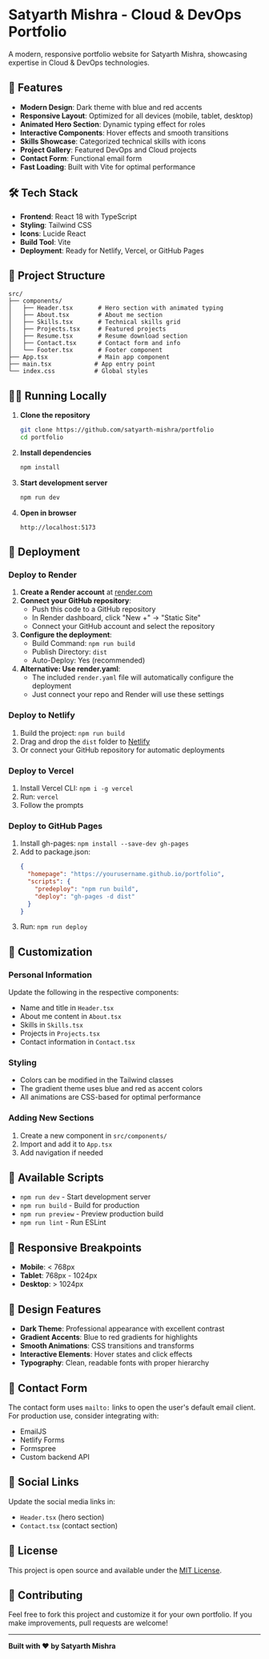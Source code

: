 # Satyarth Mishra - Cloud & DevOps Portfolio

A modern, responsive portfolio website for Satyarth Mishra, showcasing expertise in Cloud & DevOps technologies.

## 🚀 Features

- **Modern Design**: Dark theme with blue and red accents
- **Responsive Layout**: Optimized for all devices (mobile, tablet, desktop)
- **Animated Hero Section**: Dynamic typing effect for roles
- **Interactive Components**: Hover effects and smooth transitions
- **Skills Showcase**: Categorized technical skills with icons
- **Project Gallery**: Featured DevOps and Cloud projects
- **Contact Form**: Functional email form
- **Fast Loading**: Built with Vite for optimal performance

## 🛠 Tech Stack

- **Frontend**: React 18 with TypeScript
- **Styling**: Tailwind CSS
- **Icons**: Lucide React
- **Build Tool**: Vite
- **Deployment**: Ready for Netlify, Vercel, or GitHub Pages

## 📁 Project Structure

```
src/
├── components/
│   ├── Header.tsx       # Hero section with animated typing
│   ├── About.tsx        # About me section
│   ├── Skills.tsx       # Technical skills grid
│   ├── Projects.tsx     # Featured projects
│   ├── Resume.tsx       # Resume download section
│   ├── Contact.tsx      # Contact form and info
│   └── Footer.tsx       # Footer component
├── App.tsx              # Main app component
├── main.tsx            # App entry point
└── index.css           # Global styles
```

## 🏃‍♂️ Running Locally

1. **Clone the repository**
   ```bash
   git clone https://github.com/satyarth-mishra/portfolio
   cd portfolio
   ```

2. **Install dependencies**
   ```bash
   npm install
   ```

3. **Start development server**
   ```bash
   npm run dev
   ```

4. **Open in browser**
   ```
   http://localhost:5173
   ```

## 🚀 Deployment

### Deploy to Render
1. **Create a Render account** at [render.com](https://render.com)
2. **Connect your GitHub repository**:
   - Push this code to a GitHub repository
   - In Render dashboard, click "New +" → "Static Site"
   - Connect your GitHub account and select the repository
3. **Configure the deployment**:
   - Build Command: `npm run build`
   - Publish Directory: `dist`
   - Auto-Deploy: Yes (recommended)
4. **Alternative: Use render.yaml**:
   - The included `render.yaml` file will automatically configure the deployment
   - Just connect your repo and Render will use these settings

### Deploy to Netlify
1. Build the project: `npm run build`
2. Drag and drop the `dist` folder to [Netlify](https://netlify.com)
3. Or connect your GitHub repository for automatic deployments

### Deploy to Vercel
1. Install Vercel CLI: `npm i -g vercel`
2. Run: `vercel`
3. Follow the prompts

### Deploy to GitHub Pages
1. Install gh-pages: `npm install --save-dev gh-pages`
2. Add to package.json:
   ```json
   {
     "homepage": "https://yourusername.github.io/portfolio",
     "scripts": {
       "predeploy": "npm run build",
       "deploy": "gh-pages -d dist"
     }
   }
   ```
3. Run: `npm run deploy`

## 📝 Customization

### Personal Information
Update the following in the respective components:
- Name and title in `Header.tsx`
- About me content in `About.tsx`
- Skills in `Skills.tsx`
- Projects in `Projects.tsx`
- Contact information in `Contact.tsx`

### Styling
- Colors can be modified in the Tailwind classes
- The gradient theme uses blue and red as accent colors
- All animations are CSS-based for optimal performance

### Adding New Sections
1. Create a new component in `src/components/`
2. Import and add it to `App.tsx`
3. Add navigation if needed

## 🔧 Available Scripts

- `npm run dev` - Start development server
- `npm run build` - Build for production
- `npm run preview` - Preview production build
- `npm run lint` - Run ESLint

## 📱 Responsive Breakpoints

- **Mobile**: < 768px
- **Tablet**: 768px - 1024px
- **Desktop**: > 1024px

## 🎨 Design Features

- **Dark Theme**: Professional appearance with excellent contrast
- **Gradient Accents**: Blue to red gradients for highlights
- **Smooth Animations**: CSS transitions and transforms
- **Interactive Elements**: Hover states and click effects
- **Typography**: Clean, readable fonts with proper hierarchy

## 📧 Contact Form

The contact form uses `mailto:` links to open the user's default email client. For production use, consider integrating with:
- EmailJS
- Netlify Forms
- Formspree
- Custom backend API

## 🔗 Social Links

Update the social media links in:
- `Header.tsx` (hero section)
- `Contact.tsx` (contact section)

## 📄 License

This project is open source and available under the [MIT License](LICENSE).

## 🤝 Contributing

Feel free to fork this project and customize it for your own portfolio. If you make improvements, pull requests are welcome!

---

**Built with ❤️ by Satyarth Mishra**